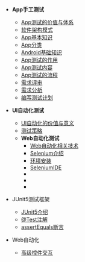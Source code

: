 * **App手工测试**
   
  * [App测试的价值与体系](./zh-cn/手工测试/App测试/1001A_App测试的价值与体系.md)
  * [软件架构模式](./zh-cn/手工测试/测试流程/1002_软件架构模式.md)
  * [App基本知识](./zh-cn/手工测试/App测试/1002A_App基本知识.md)
  * [App分类](./zh-cn/手工测试/App测试/1002B_App分类.md)
  * [Android基础知识](./zh-cn/手工测试/App测试/1002C_Android基础知识.md)
  * [App测试的作用](./zh-cn/手工测试/App测试/1003A_App测试的作用.md)
  * [App测试内容](./zh-cn/手工测试/App测试/1004A_App测试内容.md)
  * [App测试的流程](./zh-cn/手工测试/测试流程/1005A_测试的流程.md)
  * [需求评审](./zh-cn/手工测试/测试流程/1005B_需求评审.md)
  * [需求分析](./zh-cn/手工测试/测试流程/1005C_需求分析.md)
  * [编写测试计划](./zh-cn/手工测试/测试流程/1005D_编写测试计划.md)


* **UI自动化测试**
   
  * [UI自动化的价值与意义](./zh-cn/UI自动化/1001A_UI自动化的价值与意义.md)
  * [测试策略](./zh-cn/UI自动化/1001B_测试策略.md)
  * **Web自动化测试**
    * [Web自动化相关技术](./zh-cn/UI自动化/Web自动化/1001C_Web自动化相关技术.md)
    * [Selenium介绍](./zh-cn/UI自动化/Web自动化/Selenium/1002A_Selenium介绍.md)
    * [环境安装](./zh-cn/UI自动化/Web自动化/Selenium/1003A_环境安装.md)
    * [SeleniumIDE](./zh-cn/UI自动化/Web自动化/Selenium/1004A_SeleniumIDE.md)
    * [](./zh-cn/UI自动化/Web自动化/Selenium/1002A_Selenium介绍.md)
    * [](./zh-cn/UI自动化/Web自动化/Selenium/1002A_Selenium介绍.md)
    * [](./zh-cn/UI自动化/Web自动化/Selenium/1002A_Selenium介绍.md)
    

* JUnit5测试框架
   
  * [JUnit5介绍](./zh-cn/JUnit5测试框架/1001A_JUnit5介绍.md)
  * [@Test注解](./zh-cn/JUnit5测试框架/1002A_基本注解-@Test.md)
  * [assertEquals断言](./zh-cn/JUnit5测试框架/1003A_基本断言-assertEquals.md)


* Web自动化
  * [高级控件交互](./zh-cn/Web自动化/高级控件交互.md)